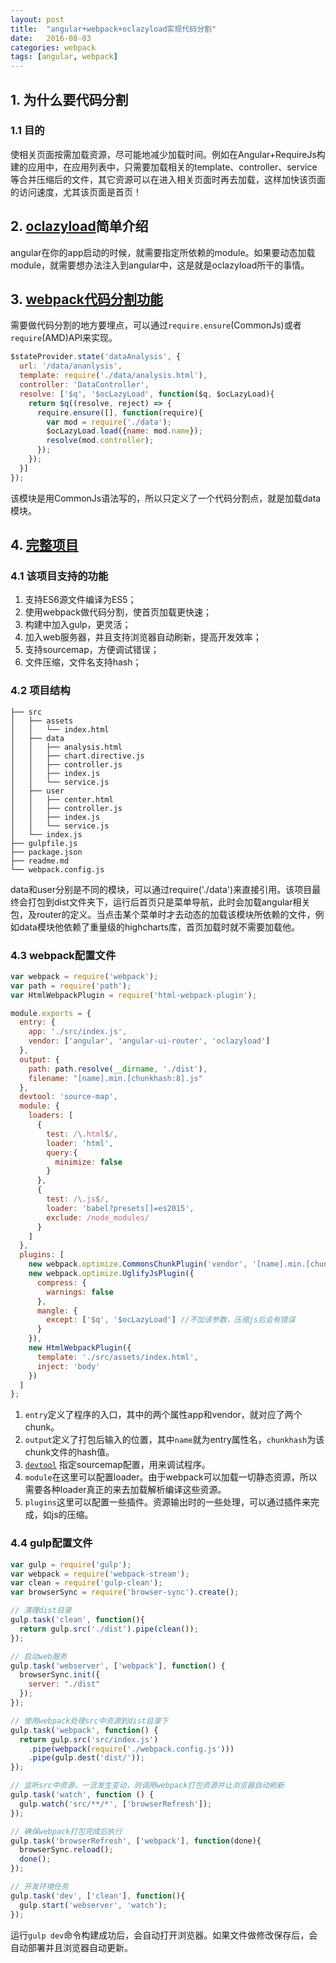 ```yaml
---
layout: post
title:  "angular+webpack+oclazyload实现代码分割"
date:   2016-08-03
categories: webpack
tags: [angular, webpack]
---
```


## 1. 为什么要代码分割

### 1.1 目的

使相关页面按需加载资源，尽可能地减少加载时间。例如在Angular+RequireJs构建的应用中，在应用列表中，只需要加载相关的template、controller、service等合并压缩后的文件，其它资源可以在进入相关页面时再去加载，这样加快该页面的访问速度，尤其该页面是首页！

<!--more-->

## 2. [oclazyload](https://oclazyload.readme.io)简单介绍

angular在你的app启动的时候，就需要指定所依赖的module。如果要动态加载module，就需要想办法注入到angular中，这是就是oclazyload所干的事情。

## 3. [webpack代码分割功能](http://webpack.github.io/docs/code-splitting.html)

需要做代码分割的地方要埋点，可以通过`require.ensure`(CommonJs)或者`require`(AMD)API来实现。

```javascript
$stateProvider.state('dataAnalysis', {
  url: '/data/ananlysis',
  template: require('./data/analysis.html'),
  controller: 'DataController',
  resolve: ['$q', '$ocLazyLoad', function($q, $ocLazyLoad){
    return $q((resolve, reject) => {
      require.ensure([], function(require){
        var mod = require('./data');
        $ocLazyLoad.load({name: mod.name});
        resolve(mod.controller);
      });
    });
  }]
});
```
该模块是用CommonJs语法写的，所以只定义了一个代码分割点，就是加载data模块。

## 4. [完整项目](https://github.com/elephantme/angular-webpack-demo)

### 4.1 该项目支持的功能

1. 支持ES6源文件编译为ES5；
1. 使用webpack做代码分割，使首页加载更快速；
2. 构建中加入gulp，更灵活；
3. 加入web服务器，并且支持浏览器自动刷新，提高开发效率；
4. 支持sourcemap，方便调试错误；
5. 文件压缩，文件名支持hash；

### 4.2 项目结构

```
├── src
│   ├── assets
│   │   └── index.html  
│   ├── data 
│   │   ├── analysis.html
│   │   ├── chart.directive.js
│   │   ├── controller.js
│   │   ├── index.js
│   │   └── service.js
│   ├── user 
│   │   ├── center.html
│   │   ├── controller.js
│   │   ├── index.js
│   │   └── service.js
│   └── index.js
├── gulpfile.js
├── package.json
├── readme.md
└── webpack.config.js
```

data和user分别是不同的模块，可以通过require('./data')来直接引用。该项目最终会打包到dist文件夹下，运行后首页只是菜单导航，此时会加载angular相关包，及router的定义。当点击某个菜单时才去动态的加载该模块所依赖的文件，例如data模块他依赖了重量级的highcharts库，首页加载时就不需要加载他。

### 4.3 webpack配置文件

```javascript
var webpack = require('webpack');
var path = require('path');
var HtmlWebpackPlugin = require('html-webpack-plugin');

module.exports = {
  entry: {
    app: './src/index.js',
    vendor: ['angular', 'angular-ui-router', 'oclazyload']
  },
  output: {
    path: path.resolve(__dirname, './dist'),
    filename: "[name].min.[chunkhash:8].js"
  },
  devtool: 'source-map',
  module: {
    loaders: [
      {
        test: /\.html$/,
        loader: 'html',
        query:{
          minimize: false
        }
      },
      {
        test: /\.js$/,
        loader: 'babel?presets[]=es2015',
        exclude: /node_modules/
      }
    ]
  },
  plugins: [
    new webpack.optimize.CommonsChunkPlugin('vendor', '[name].min.[chunkhash:8].js'),
    new webpack.optimize.UglifyJsPlugin({
      compress: {
        warnings: false
      },
      mangle: {
        except: ['$q', '$ocLazyLoad'] //不加该参数，压缩js后会有错误
      }
    }),
    new HtmlWebpackPlugin({
      template: './src/assets/index.html',
      inject: 'body'
    })
  ]
};
```

1. `entry`定义了程序的入口，其中的两个属性app和vendor，就对应了两个chunk。
2. `output`定义了打包后输入的位置，其中`name`就为entry属性名，`chunkhash`为该chunk文件的hash值。
3. [`devtool`](http://webpack.github.io/docs/configuration.html#devtool) 指定sourcemap配置，用来调试程序。
4. `module`在这里可以配置loader。由于webpack可以加载一切静态资源，所以需要各种loader真正的来去加载解析编译这些资源。
5. `plugins`这里可以配置一些插件。资源输出时的一些处理，可以通过插件来完成，如js的压缩。

### 4.4 gulp配置文件

```javascript
var gulp = require('gulp');
var webpack = require('webpack-stream');
var clean = require('gulp-clean');
var browserSync = require('browser-sync').create();

// 清理dist目录
gulp.task('clean', function(){
  return gulp.src('./dist').pipe(clean());
});

// 启动web服务
gulp.task('webserver', ['webpack'], function() {
  browserSync.init({
    server: "./dist"
  });
});

// 使用webpack处理src中资源到dist目录下
gulp.task('webpack', function() {
  return gulp.src('src/index.js')
    .pipe(webpack(require('./webpack.config.js')))
    .pipe(gulp.dest('dist/'));
});

// 监听src中资源，一旦发生变动，则调用webpack打包资源并让浏览器自动刷新
gulp.task('watch', function () {
  gulp.watch('src/**/*', ['browserRefresh']);
});

// 确保webpack打包完成后执行
gulp.task('browserRefresh', ['webpack'], function(done){
  browserSync.reload();
  done();
});

// 开发环境任务
gulp.task('dev', ['clean'], function(){
  gulp.start('webserver', 'watch');
});

```

运行`gulp dev`命令构建成功后，会自动打开浏览器。如果文件做修改保存后，会自动部署并且浏览器自动更新。


